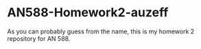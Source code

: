 # AN588-Homework2-auzeff
As you can probably guess from the name, this is my homework 2 repository for AN 588.
